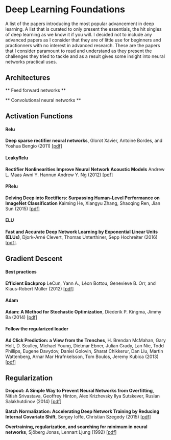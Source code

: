 # Deep Learning Foundations

A list of the papers introducing the most popular advancement in deep learning. A list that is curated to only present the essentials, the hit singles of deep learning as we know it if you will. I decided not to include any advanced papers as I consider that they are of little use for beginners and practionners with no interest in advanced research.
These are the papers that I consider paramount to read and understand as they present the challenges they tried to tackle and as a result gives some insight into neural networks practical uses.


## Architectures

** Feed forward networks **

** Convolutional neural networks **


## Activation Functions

#### Relu
**Deep sparse rectifier neural networks**, Glorot Xavier, Antoine Bordes, and Yoshua Bengio (2011) [[pdf]](http://proceedings.mlr.press/v15/glorot11a/glorot11a.pdf)

#### LeakyRelu
**Rectifier Nonlinearities Improve Neural Network Acoustic Models**  Andrew L. Maas Awni Y. Hannun Andrew Y. Ng (2012) [[pdf]](https://ai.stanford.edu/~amaas/papers/relu_hybrid_icml2013_final.pdf)

#### PRelu
**Delving Deep into Rectifiers: Surpassing Human-Level Performance on ImageNet Classification** Kaiming He, Xiangyu Zhang, Shaoqing Ren, Jian Sun (2015) [[pdf]](https://arxiv.org/pdf/1502.01852.pdf)

#### ELU
**Fast and Accurate Deep Network Learning by Exponential Linear Units (ELUs)**, Djork-Arné Clevert, Thomas Unterthiner, Sepp Hochreiter (2016) [[pdf]](https://arxiv.org/pdf/1511.07289).


## Gradient Descent

#### Best practices
**Efficient Backprop** LeCun, Yann A., Léon Bottou, Genevieve B. Orr, and Klaus-Robert Müller (2012) [[pdf]](http://yann.lecun.com/exdb/publis/pdf/lecun-98b.pdf)

#### Adam
**Adam: A Method for Stochastic Optimization**, Diederik P. Kingma, Jimmy Ba (2014) [[pdf]](http://arxiv.org/abs/1412.6980)

#### Follow the regularized leader
**Ad Click Prediction: a View from the Trenches**, H. Brendan McMahan, Gary Holt, D. Sculley, Michael Young, Dietmar Ebner, Julian Grady, Lan Nie, Todd Phillips, Eugene Davydov, Daniel Golovin, Sharat Chikkerur, Dan Liu, Martin Wattenberg, Arnar Mar Hrafnkelsson, Tom Boulos, Jeremy Kubica (2013) [[pdf]](https://static.googleusercontent.com/media/research.google.com/en//pubs/archive/41159.pdf)

## Regularization

**Dropout: A Simple Way to Prevent Neural Networks from Overfitting**, Nitish Srivastava, Geoffrey Hinton, Alex Krizhevsky
Ilya Sutskever, Ruslan Salakhutdinov (2014) [[pdf]](http://jmlr.org/papers/volume15/srivastava14a.old/srivastava14a.pdf)

**Batch Normalization: Accelerating Deep Network Training by Reducing Internal Covariate Shift**, Sergey Ioffe, Christian Szegedy (2015) [[pdf]](https://arxiv.org/pdf/1502.03167)

**Overtraining, regularization, and searching for minimum in neural networks**, Sjöberg Jonas, Lennart Ljung (1992) [[pdf]](https://pdfs.semanticscholar.org/6bb2/8b64d262b6aefae157be03399db08e41307c.pdf)
